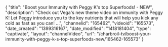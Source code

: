 {
    "title": "Boost your Immunity with Peggy K's top Superfoods! - NEW",
    "description": "Check out Vega's new theme video on immunity with Peggy K! Let Peggy introduce you to the key nutrients that will help you kick any cold as fast as you can! ...",
    "channelid": "165462",
    "videoid": "165573",
    "date_created": "1399316167",
    "date_modified": "1418181404",
    "type": "captivate",
    "layout": "channelVideo",
    "url": "\/charbroil-tv\/boost-your-immunity-with-peggy-k-s-top-superfoods-new\/165462-165573"
}